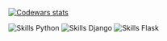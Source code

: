[![Codewars stats](https://www.codewars.com/users/ELVIN4/badges/small)](https://www.codewars.com/users/ELVIN4/)

![Skills Python](https://img.shields.io/badge/Skills-Python-blue)
![Skills Django](https://img.shields.io/badge/Skills-Django-green)
![Skills Flask](https://img.shields.io/badge/Skills-Flask-red)
